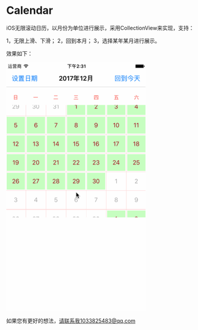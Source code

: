 # Calendar

iOS无限滚动日历，以月份为单位进行展示，采用CollectionView来实现，支持：

1，无限上滑、下滑；
2，回到本月；
3，选择某年某月进行展示。

效果如下：

<img src="https://github.com/youngerhaha/Calendar/blob/master/Calendar.gif" width="370" height="662" align="middle" />

如果您有更好的想法，请联系我1033825483@qq.com
